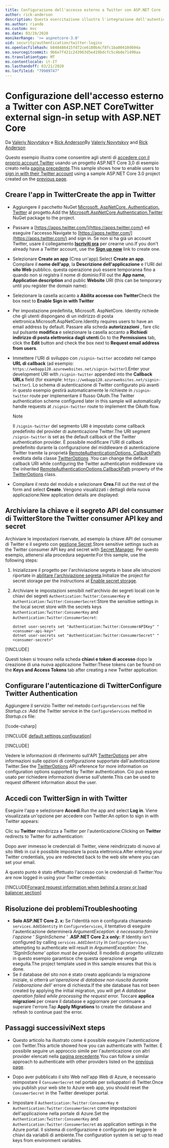 ```yaml
---
title: Configurazione dell'accesso esterno a Twitter con ASP.NET Core
author: rick-anderson
description: Questa esercitazione illustra l'integrazione dell'autenticazione utente dell'account Twitter in un'app ASP.NET Core esistente.
ms.author: riande
ms.custom: mvc
ms.date: 03/19/2020
monikerRange: '>= aspnetcore-3.0'
uid: security/authentication/twitter-logins
ms.openlocfilehash: b848486415fd72ce6180b4cf8fc1ba00410d694a
ms.sourcegitcommit: 9b6e7f421c243963d5e419bdcfc5c4bde71499aa
ms.translationtype: MT
ms.contentlocale: it-IT
ms.lasthandoff: 03/21/2020
ms.locfileid: "79989747"
---
```

# <a name="twitter-external-sign-in-setup-with-aspnet-core"></a><span data-ttu-id="d7d57-103">Configurazione dell'accesso esterno a Twitter con ASP.NET Core</span><span class="sxs-lookup"><span data-stu-id="d7d57-103">Twitter external sign-in setup with ASP.NET Core</span></span>

<span data-ttu-id="d7d57-104">Da [Valeriy Novytskyy](https://github.com/01binary) e [Rick Anderson](https://twitter.com/RickAndMSFT)</span><span class="sxs-lookup"><span data-stu-id="d7d57-104">By [Valeriy Novytskyy](https://github.com/01binary) and [Rick Anderson](https://twitter.com/RickAndMSFT)</span></span>

<span data-ttu-id="d7d57-105">Questo esempio illustra come consentire agli utenti di [accedere con il proprio account Twitter](https://dev.twitter.com/web/sign-in/desktop-browser) usando un progetto ASP.NET Core 3,0 di esempio creato nella [pagina precedente](xref:security/authentication/social/index).</span><span class="sxs-lookup"><span data-stu-id="d7d57-105">This sample shows how to enable users to [sign in with their Twitter account](https://dev.twitter.com/web/sign-in/desktop-browser) using a sample ASP.NET Core 3.0 project created on the [previous page](xref:security/authentication/social/index).</span></span>

## <a name="create-the-app-in-twitter"></a><span data-ttu-id="d7d57-106">Creare l'app in Twitter</span><span class="sxs-lookup"><span data-stu-id="d7d57-106">Create the app in Twitter</span></span>

* <span data-ttu-id="d7d57-107">Aggiungere il pacchetto NuGet [Microsoft. AspNetCore. Authentication. Twitter](https://www.nuget.org/packages/Microsoft.AspNetCore.Authentication.Twitter/3.0.0) al progetto.</span><span class="sxs-lookup"><span data-stu-id="d7d57-107">Add the [Microsoft.AspNetCore.Authentication.Twitter](https://www.nuget.org/packages/Microsoft.AspNetCore.Authentication.Twitter/3.0.0) NuGet package to the project.</span></span>

* <span data-ttu-id="d7d57-108">Passare a [https://apps.twitter.com/](https://apps.twitter.com/) ed eseguire l'accesso.</span><span class="sxs-lookup"><span data-stu-id="d7d57-108">Navigate to [https://apps.twitter.com/](https://apps.twitter.com/) and sign in.</span></span> <span data-ttu-id="d7d57-109">Se non si ha già un account Twitter, usare il collegamento **[Iscriviti ora](https://twitter.com/signup)** per crearne uno.</span><span class="sxs-lookup"><span data-stu-id="d7d57-109">If you don't already have a Twitter account, use the **[Sign up now](https://twitter.com/signup)** link to create one.</span></span>

* <span data-ttu-id="d7d57-110">Selezionare **Create an app** (Crea un'app).</span><span class="sxs-lookup"><span data-stu-id="d7d57-110">Select **Create an app**.</span></span> <span data-ttu-id="d7d57-111">Compilare il **nome dell'app**, la **Descrizione dell'applicazione** e l'URI del **sito Web** pubblico. questa operazione può essere temporanea fino a quando non si registra il nome di dominio:</span><span class="sxs-lookup"><span data-stu-id="d7d57-111">Fill out the **App name**, **Application description** and public **Website** URI (this can be temporary until you register the domain name):</span></span>

* <span data-ttu-id="d7d57-112">Selezionare la casella accanto a **Abilita accesso con Twitter**</span><span class="sxs-lookup"><span data-stu-id="d7d57-112">Check the box next to **Enable Sign in with Twitter**</span></span>

* <span data-ttu-id="d7d57-113">Per impostazione predefinita, Microsoft. AspNetCore. Identity richiede che gli utenti dispongano di un indirizzo di posta elettronica.</span><span class="sxs-lookup"><span data-stu-id="d7d57-113">Microsoft.AspNetCore.Identity requires users to have an email address by default.</span></span> <span data-ttu-id="d7d57-114">Passare alla scheda **autorizzazioni** , fare clic sul pulsante **modifica** e selezionare la casella accanto a **Richiedi indirizzo di posta elettronica dagli utenti**.</span><span class="sxs-lookup"><span data-stu-id="d7d57-114">Go to the **Permissions** tab, click the **Edit** button and check the box next to **Request email address from users**.</span></span>

* <span data-ttu-id="d7d57-115">Immettere l'URI di sviluppo con `/signin-twitter` accodato nel campo **URL di callback** (ad esempio: `https://webapp128.azurewebsites.net/signin-twitter`).</span><span class="sxs-lookup"><span data-stu-id="d7d57-115">Enter your development URI with `/signin-twitter` appended into the **Callback URLs** field (for example: `https://webapp128.azurewebsites.net/signin-twitter`).</span></span> <span data-ttu-id="d7d57-116">Lo schema di autenticazione di Twitter configurato più avanti in questo esempio gestirà automaticamente le richieste in `/signin-twitter` route per implementare il flusso OAuth.</span><span class="sxs-lookup"><span data-stu-id="d7d57-116">The Twitter authentication scheme configured later in this sample will automatically handle requests at `/signin-twitter` route to implement the OAuth flow.</span></span>

  > [!NOTE]
  > <span data-ttu-id="d7d57-117">Il `/signin-twitter` del segmento URI è impostato come callback predefinito del provider di autenticazione Twitter.</span><span class="sxs-lookup"><span data-stu-id="d7d57-117">The URI segment `/signin-twitter` is set as the default callback of the Twitter authentication provider.</span></span> <span data-ttu-id="d7d57-118">È possibile modificare l'URI di callback predefinito durante la configurazione del middleware di autenticazione Twitter tramite la proprietà [RemoteAuthenticationOptions. CallbackPath](/dotnet/api/microsoft.aspnetcore.authentication.remoteauthenticationoptions.callbackpath) ereditata della classe [TwitterOptions](/dotnet/api/microsoft.aspnetcore.authentication.twitter.twitteroptions) .</span><span class="sxs-lookup"><span data-stu-id="d7d57-118">You can change the default callback URI while configuring the Twitter authentication middleware via the inherited [RemoteAuthenticationOptions.CallbackPath](/dotnet/api/microsoft.aspnetcore.authentication.remoteauthenticationoptions.callbackpath) property of the [TwitterOptions](/dotnet/api/microsoft.aspnetcore.authentication.twitter.twitteroptions) class.</span></span>

* <span data-ttu-id="d7d57-119">Compilare il resto del modulo e selezionare **Crea**.</span><span class="sxs-lookup"><span data-stu-id="d7d57-119">Fill out the rest of the form and select **Create**.</span></span> <span data-ttu-id="d7d57-120">Vengono visualizzati i dettagli della nuova applicazione:</span><span class="sxs-lookup"><span data-stu-id="d7d57-120">New application details are displayed:</span></span>

## <a name="store-the-twitter-consumer-api-key-and-secret"></a><span data-ttu-id="d7d57-121">Archiviare la chiave e il segreto API del consumer di Twitter</span><span class="sxs-lookup"><span data-stu-id="d7d57-121">Store the Twitter consumer API key and secret</span></span>

<span data-ttu-id="d7d57-122">Archiviare le impostazioni riservate, ad esempio la chiave API del consumer di Twitter e il segreto con [gestione Secret](xref:security/app-secrets).</span><span class="sxs-lookup"><span data-stu-id="d7d57-122">Store sensitive settings such as the Twitter consumer API key and secret with [Secret Manager](xref:security/app-secrets).</span></span> <span data-ttu-id="d7d57-123">Per questo esempio, attenersi alla procedura seguente:</span><span class="sxs-lookup"><span data-stu-id="d7d57-123">For this sample, use the following steps:</span></span>

1. <span data-ttu-id="d7d57-124">Inizializzare il progetto per l'archiviazione segreta in base alle istruzioni riportate in [abilitare l'archiviazione segreta](xref:security/app-secrets#enable-secret-storage).</span><span class="sxs-lookup"><span data-stu-id="d7d57-124">Initialize the project for secret storage per the instructions at [Enable secret storage](xref:security/app-secrets#enable-secret-storage).</span></span>
1. <span data-ttu-id="d7d57-125">Archiviare le impostazioni sensibili nell'archivio dei segreti locali con le chiavi dei segreti `Authentication:Twitter:ConsumerKey` e `Authentication:Twitter:ConsumerSecret`:</span><span class="sxs-lookup"><span data-stu-id="d7d57-125">Store the sensitive settings in the local secret store with the secrets keys `Authentication:Twitter:ConsumerKey` and `Authentication:Twitter:ConsumerSecret`:</span></span>

    ```dotnetcli
    dotnet user-secrets set "Authentication:Twitter:ConsumerAPIKey" "<consumer-api-key>"
    dotnet user-secrets set "Authentication:Twitter:ConsumerSecret" "<consumer-secret>"
    ```

[!INCLUDE[](~/includes/environmentVarableColon.md)]

<span data-ttu-id="d7d57-126">Questi token si trovano nella scheda **chiavi e token di accesso** dopo la creazione di una nuova applicazione Twitter:</span><span class="sxs-lookup"><span data-stu-id="d7d57-126">These tokens can be found on the **Keys and Access Tokens** tab after creating a new Twitter application:</span></span>

## <a name="configure-twitter-authentication"></a><span data-ttu-id="d7d57-127">Configurare l'autenticazione di Twitter</span><span class="sxs-lookup"><span data-stu-id="d7d57-127">Configure Twitter Authentication</span></span>

<span data-ttu-id="d7d57-128">Aggiungere il servizio Twitter nel metodo `ConfigureServices` nel file *Startup.cs* :</span><span class="sxs-lookup"><span data-stu-id="d7d57-128">Add the Twitter service in the `ConfigureServices` method in *Startup.cs* file:</span></span>

[!code-csharp[](~/security/authentication/social/social-code/3.x/StartupTwitter3x.cs?name=snippet&highlight=10-15)]

[!INCLUDE [default settings configuration](includes/default-settings.md)]

[!INCLUDE[](includes/chain-auth-providers.md)]

<span data-ttu-id="d7d57-129">Vedere le informazioni di riferimento sull'API [TwitterOptions](/dotnet/api/microsoft.aspnetcore.builder.twitteroptions) per altre informazioni sulle opzioni di configurazione supportate dall'autenticazione Twitter.</span><span class="sxs-lookup"><span data-stu-id="d7d57-129">See the [TwitterOptions](/dotnet/api/microsoft.aspnetcore.builder.twitteroptions) API reference for more information on configuration options supported by Twitter authentication.</span></span> <span data-ttu-id="d7d57-130">Ciò può essere usato per richiedere informazioni diverse sull'utente.</span><span class="sxs-lookup"><span data-stu-id="d7d57-130">This can be used to request different information about the user.</span></span>

## <a name="sign-in-with-twitter"></a><span data-ttu-id="d7d57-131">Accedi con Twitter</span><span class="sxs-lookup"><span data-stu-id="d7d57-131">Sign in with Twitter</span></span>

<span data-ttu-id="d7d57-132">Eseguire l'app e selezionare **Accedi**.</span><span class="sxs-lookup"><span data-stu-id="d7d57-132">Run the app and select **Log in**.</span></span> <span data-ttu-id="d7d57-133">Viene visualizzata un'opzione per accedere con Twitter:</span><span class="sxs-lookup"><span data-stu-id="d7d57-133">An option to sign in with Twitter appears:</span></span>

<span data-ttu-id="d7d57-134">Clic su **Twitter** reindirizza a Twitter per l'autenticazione:</span><span class="sxs-lookup"><span data-stu-id="d7d57-134">Clicking on **Twitter** redirects to Twitter for authentication:</span></span>

<span data-ttu-id="d7d57-135">Dopo aver immesso le credenziali di Twitter, viene reindirizzato di nuovo al sito Web in cui è possibile impostare la posta elettronica.</span><span class="sxs-lookup"><span data-stu-id="d7d57-135">After entering your Twitter credentials, you are redirected back to the web site where you can set your email.</span></span>

<span data-ttu-id="d7d57-136">A questo punto è stato effettuato l'accesso con le credenziali di Twitter:</span><span class="sxs-lookup"><span data-stu-id="d7d57-136">You are now logged in using your Twitter credentials:</span></span>

[!INCLUDE[Forward request information when behind a proxy or load balancer section](includes/forwarded-headers-middleware.md)]

## <a name="troubleshooting"></a><span data-ttu-id="d7d57-137">Risoluzione dei problemi</span><span class="sxs-lookup"><span data-stu-id="d7d57-137">Troubleshooting</span></span>

* <span data-ttu-id="d7d57-138">**Solo ASP.NET Core 2. x:** Se l'identità non è configurata chiamando `services.AddIdentity` in `ConfigureServices`, il tentativo di eseguire l'autenticazione determinerà *ArgumentException: è necessario fornire l'opzione ' SignInScheme '* .</span><span class="sxs-lookup"><span data-stu-id="d7d57-138">**ASP.NET Core 2.x only:** If Identity isn't configured by calling `services.AddIdentity` in `ConfigureServices`, attempting to authenticate will result in *ArgumentException: The 'SignInScheme' option must be provided*.</span></span> <span data-ttu-id="d7d57-139">Il modello di progetto utilizzato in questo esempio garantisce che questa operazione venga eseguita.</span><span class="sxs-lookup"><span data-stu-id="d7d57-139">The project template used in this sample ensures that this is done.</span></span>
* <span data-ttu-id="d7d57-140">Se il database del sito non è stato creato applicando la migrazione iniziale, si otterrà *un'operazione di database non riuscita durante l'elaborazione dell'* errore di richiesta.</span><span class="sxs-lookup"><span data-stu-id="d7d57-140">If the site database has not been created by applying the initial migration, you will get *A database operation failed while processing the request* error.</span></span> <span data-ttu-id="d7d57-141">Toccare **applica migrazioni** per creare il database e aggiornare per continuare a superare l'errore.</span><span class="sxs-lookup"><span data-stu-id="d7d57-141">Tap **Apply Migrations** to create the database and refresh to continue past the error.</span></span>

## <a name="next-steps"></a><span data-ttu-id="d7d57-142">Passaggi successivi</span><span class="sxs-lookup"><span data-stu-id="d7d57-142">Next steps</span></span>

* <span data-ttu-id="d7d57-143">Questo articolo ha illustrato come è possibile eseguire l'autenticazione con Twitter.</span><span class="sxs-lookup"><span data-stu-id="d7d57-143">This article showed how you can authenticate with Twitter.</span></span> <span data-ttu-id="d7d57-144">È possibile seguire un approccio simile per l'autenticazione con altri provider elencati nella [pagina precedente](xref:security/authentication/social/index).</span><span class="sxs-lookup"><span data-stu-id="d7d57-144">You can follow a similar approach to authenticate with other providers listed on the [previous page](xref:security/authentication/social/index).</span></span>

* <span data-ttu-id="d7d57-145">Dopo aver pubblicato il sito Web nell'app Web di Azure, è necessario reimpostare il `ConsumerSecret` nel portale per sviluppatori di Twitter.</span><span class="sxs-lookup"><span data-stu-id="d7d57-145">Once you publish your web site to Azure web app, you should reset the `ConsumerSecret` in the Twitter developer portal.</span></span>

* <span data-ttu-id="d7d57-146">Impostare il `Authentication:Twitter:ConsumerKey` e `Authentication:Twitter:ConsumerSecret` come impostazioni dell'applicazione nella portale di Azure.</span><span class="sxs-lookup"><span data-stu-id="d7d57-146">Set the `Authentication:Twitter:ConsumerKey` and `Authentication:Twitter:ConsumerSecret` as application settings in the Azure portal.</span></span> <span data-ttu-id="d7d57-147">Il sistema di configurazione è configurato per leggere le chiavi da variabili di ambiente.</span><span class="sxs-lookup"><span data-stu-id="d7d57-147">The configuration system is set up to read keys from environment variables.</span></span>
